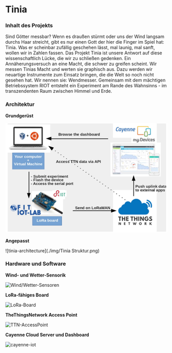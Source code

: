 # Tinia

### Inhalt des Projekts
Sind Götter messbar? Wenn es draußen stürmt oder uns der Wind langsam durchs Haar streicht, gibt es nur einen Gott der hier die Finger im Spiel hat: Tinia. Was er scheinbar zufällig geschehen lässt, mal launig, mal sanft, wollen wir in Zahlen fassen. Das Projekt Tinia ist unsere Antwort auf diese wissenschaftlich Lücke, die wir zu schließen gedenken. Ein Annäherungsversuch an eine Macht, die schwer zu greifen scheint. Wir messen Tinias Macht und werten sie graphisch aus. Dazu werden wir neuartige Instrumente zum Einsatz bringen, die die Welt so noch nicht gesehen hat. Wir nennen sie: Wendmesser. Gemeinsam mit dem mächtigen Betriebssystem RIOT entsteht ein Experiment am Rande des Wahnsinns - im transzendenten Raum zwischen Himmel und Erde.

### Architektur

**Grundgerüst**

![sample-architecture](./img/lora-sample-architecture.png)

**Angepasst**

![tinia-architecture](./img/Tinia Struktur.png)

### Hardware und Software

**Wind- und Wetter-Sensorik**

![Wind/Wetter-Sensoren](https://upload.wikimedia.org/wikipedia/commons/9/96/Windrad_SWM.jpg)

**LoRa-fähiges Board**

![LoRa-Board](https://objenious.com/wp-content/uploads/2017/10/en.b-l072z-lrwan1.jpg)

**TheThingsNetwork Access Point**

![TTN-AccessPoint](https://ttnweb.azureedge.net/static/common/logo/ttn.3e781f47c572.svg)

**Cayenne Cloud Server und Dashboard**

![cayenne-iot](https://mydevices.com/wp-content/themes/mydevices/dist/images/cayenne_on_phone.png)
